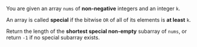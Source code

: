 You are given an array `nums` of **non-negative** integers and an integer `k`.

An array is called **special** if the bitwise `OR` of all of its elements is **at least** `k`.

Return the length of the **shortest special non-empty** subarray of `nums`, or return `-1` if no special subarray exists.